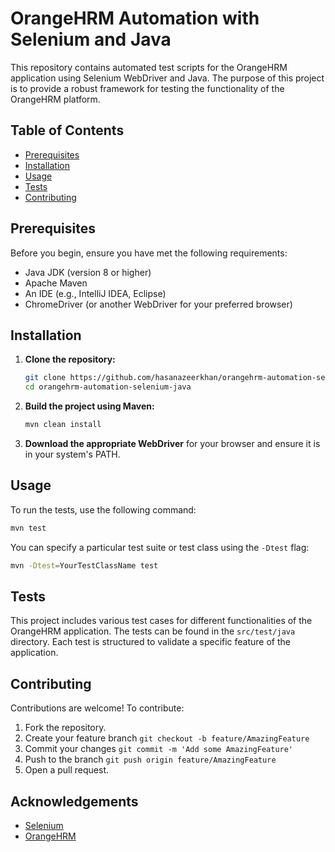 # OrangeHRM Automation with Selenium and Java

This repository contains automated test scripts for the OrangeHRM application using Selenium WebDriver and Java. The purpose of this project is to provide a robust framework for testing the functionality of the OrangeHRM platform.

## Table of Contents

- [Prerequisites](#prerequisites)
- [Installation](#installation)
- [Usage](#usage)
- [Tests](#tests)
- [Contributing](#contributing)

## Prerequisites

Before you begin, ensure you have met the following requirements:

- Java JDK (version 8 or higher)
- Apache Maven
- An IDE (e.g., IntelliJ IDEA, Eclipse)
- ChromeDriver (or another WebDriver for your preferred browser)

## Installation

1. **Clone the repository:**
   ```bash
   git clone https://github.com/hasanazeerkhan/orangehrm-automation-selenium-java.git
   cd orangehrm-automation-selenium-java
   ```

2. **Build the project using Maven:**
   ```bash
   mvn clean install
   ```

3. **Download the appropriate WebDriver** for your browser and ensure it is in your system's PATH.

## Usage

To run the tests, use the following command:

```bash
mvn test
```

You can specify a particular test suite or test class using the `-Dtest` flag:

```bash
mvn -Dtest=YourTestClassName test
```

## Tests

This project includes various test cases for different functionalities of the OrangeHRM application. The tests can be found in the `src/test/java` directory. Each test is structured to validate a specific feature of the application.

## Contributing

Contributions are welcome! To contribute:

1. Fork the repository.
2. Create your feature branch `git checkout -b feature/AmazingFeature`
3. Commit your changes `git commit -m 'Add some AmazingFeature'`
4. Push to the branch `git push origin feature/AmazingFeature`
5. Open a pull request.

## Acknowledgements

- [Selenium](https://www.selenium.dev/)
- [OrangeHRM](https://www.orangehrm.com/)
